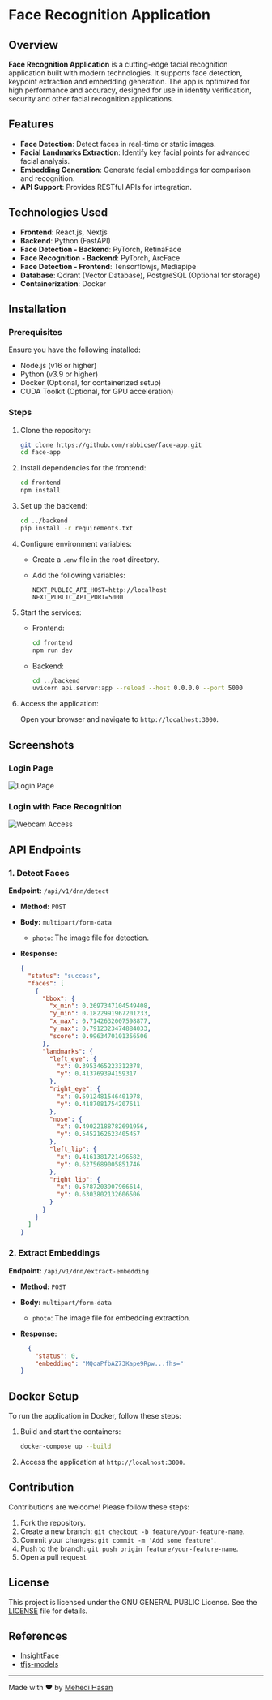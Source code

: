 # Face Recognition Application

## Overview

**Face Recognition Application** is a cutting-edge facial recognition application built with modern technologies. It supports face detection, keypoint extraction and embedding generation. The app is optimized for high performance and accuracy, designed for use in identity verification, security and other facial recognition applications.

## Features

- **Face Detection**: Detect faces in real-time or static images.
- **Facial Landmarks Extraction**: Identify key facial points for advanced facial analysis.
- **Embedding Generation**: Generate facial embeddings for comparison and recognition.
- **API Support**: Provides RESTful APIs for integration.

## Technologies Used

- **Frontend**: React.js, Nextjs
- **Backend**: Python (FastAPI)
- **Face Detection - Backend**: PyTorch, RetinaFace
- **Face Recognition - Backend**: PyTorch, ArcFace
- **Face Detection - Frontend**: Tensorflowjs, Mediapipe
- **Database**: Qdrant (Vector Database), PostgreSQL (Optional for storage)
- **Containerization**: Docker

## Installation

### Prerequisites

Ensure you have the following installed:

- Node.js (v16 or higher)
- Python (v3.9 or higher)
- Docker (Optional, for containerized setup)
- CUDA Toolkit (Optional, for GPU acceleration)

### Steps

1. Clone the repository:

    ```bash
    git clone https://github.com/rabbicse/face-app.git
    cd face-app
    ```

2. Install dependencies for the frontend:

    ```bash
    cd frontend
    npm install
    ```

3. Set up the backend:

    ```bash
    cd ../backend
    pip install -r requirements.txt
    ```

4. Configure environment variables:

    - Create a `.env` file in the root directory.
    - Add the following variables:

      ```env
      NEXT_PUBLIC_API_HOST=http://localhost
      NEXT_PUBLIC_API_PORT=5000
      ```

5. Start the services:

    - Frontend:

      ```bash
      cd frontend
      npm run dev
      ```

    - Backend:

      ```bash
      cd ../backend
      uvicorn api.server:app --reload --host 0.0.0.0 --port 5000
      ```

6. Access the application:

    Open your browser and navigate to `http://localhost:3000`.

## Screenshots

### Login Page

![Login Page](./screenshots/user-login.png)

### Login with Face Recognition

![Webcam Access](./screenshots/webcam-access.png)

## API Endpoints

### 1. Detect Faces

**Endpoint:** `/api/v1/dnn/detect`

- **Method:** `POST`
- **Body:** `multipart/form-data`
  - `photo`: The image file for detection.
- **Response:**

  ```json
  {
    "status": "success",
    "faces": [
      {
        "bbox": {
          "x_min": 0.2697347104549408,
          "y_min": 0.1822991967201233,
          "x_max": 0.7142632007598877,
          "y_max": 0.7912323474884033,
          "score": 0.9963470101356506
        },
        "landmarks": {
          "left_eye": {
            "x": 0.3953465223312378,
            "y": 0.413769394159317
          },
          "right_eye": {
            "x": 0.5912481546401978,
            "y": 0.4187081754207611
          },
          "nose": {
            "x": 0.49022188782691956,
            "y": 0.5452162623405457
          },
          "left_lip": {
            "x": 0.4161381721496582,
            "y": 0.6275689005851746
          },
          "right_lip": {
            "x": 0.5787203907966614,
            "y": 0.6303802132606506
          }
        }
      }
    ]
  }
  ```

### 2. Extract Embeddings

**Endpoint:** `/api/v1/dnn/extract-embedding`

- **Method:** `POST`
- **Body:** `multipart/form-data`
  - `photo`: The image file for embedding extraction.
- **Response:**

  ```json
    {
      "status": 0,
      "embedding": "MQoaPfbAZ73Kape9Rpw...fhs="
  }
  ```

## Docker Setup

To run the application in Docker, follow these steps:

1. Build and start the containers:

    ```bash
    docker-compose up --build
    ```

2. Access the application at `http://localhost:3000`.

## Contribution

Contributions are welcome! Please follow these steps:

1. Fork the repository.
2. Create a new branch: `git checkout -b feature/your-feature-name`.
3. Commit your changes: `git commit -m 'Add some feature'`.
4. Push to the branch: `git push origin feature/your-feature-name`.
5. Open a pull request.

## License

This project is licensed under the GNU GENERAL PUBLIC License. See the [LICENSE](LICENSE) file for details.

## References
- [InsightFace](https://github.com/deepinsight/insightface)
- [tfjs-models](https://github.com/tensorflow/tfjs-models)

---

Made with ❤️ by [Mehedi Hasan](https://github.com/rabbicse)
